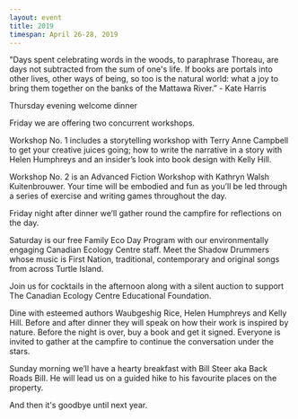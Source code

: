```yaml
---
layout: event
title: 2019
timespan: April 26-28, 2019
---
```


"Days spent celebrating words in the woods, to paraphrase Thoreau, are days not subtracted from the sum of one's life. If books are portals into other lives, other ways of being, so too is the natural world: what a joy to bring them together on the banks of the Mattawa River.” - Kate Harris


Thursday evening welcome dinner

Friday we are offering two concurrent workshops.

Workshop No. 1 includes a storytelling workshop with Terry Anne Campbell to get your creative juices going; how to write the narrative in a story with Helen Humphreys and an insider’s look into book design with Kelly Hill.

Workshop No. 2 is an Advanced Fiction Workshop with Kathryn Walsh Kuitenbrouwer. Your time will be embodied and fun as you’ll be led through a series of exercise and writing games throughout the day.

Friday night after dinner we’ll gather round the campfire for reflections on the day. 

Saturday is our free Family Eco Day Program with our environmentally engaging Canadian Ecology Centre staff. Meet the Shadow Drummers whose music is First Nation, traditional, contemporary and original songs from across Turtle Island.

Join us for cocktails in the afternoon along with a silent auction to support The Canadian Ecology Centre Educational Foundation. 

Dine with esteemed authors Waubgeshig Rice, Helen Humphreys and Kelly Hill. Before and after dinner they will speak on how their work is inspired by nature. Before the night is over, buy a book and get it signed. Everyone is invited to gather at the campfire to continue the conversation under the stars.

Sunday morning we’ll have a hearty breakfast with Bill Steer aka Back Roads Bill. He will lead us on a guided hike to his favourite places on the property.

And then it's goodbye until next year.

